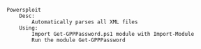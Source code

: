 	Powersploit
		Desc: 
			Automatically parses all XML files
		Using:
			Import Get-GPPPassword.ps1 module with Import-Module
			Run the module Get-GPPPassword
		